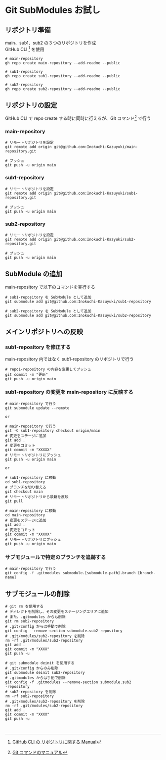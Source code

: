 # Git SubModules お試し

## リポジトリ準備

main、sub1、sub2 の３つのリポジトリを作成  
GitHub CLI [^1] を使用
```
# main-repository
gh repo create main-repository --add-readme --public

# sub1-repository
gh repo create sub1-repository --add-readme --public

# sub2-repository
gh repo create sub2-repository --add-readme --public
```

## リポジトリの設定
GitHub CLI で repo create する時に同時に行えるが、Git コマンド[^2] で行う

### main-repository
```
# リモートリポジトリを設定
git remote add origin git@github.com:Inokuchi-Kazuyuki/main-repository.git

# プッシュ
git push -u origin main
``````

### sub1-repository
```
# リモートリポジトリを設定
git remote add origin git@github.com:Inokuchi-Kazuyuki/sub1-repository.git

# プッシュ
git push -u origin main
```

### sub2-repository
```
# リモートリポジトリを設定
git remote add origin git@github.com:Inokuchi-Kazyuki/sub2-repository.git

# プッシュ
git push -u origin main
```

## SubModule の追加
main-repository で以下のコマンドを実行する
```
# sub1-repository を SubModule として追加
git submodule add git@github.com:Inokuchi-Kazuyuki/sub1-repository

# sub2-repository を SubModule として追加
git submodule add git@github.com:Inokuchi-Kazuyuki/sub2-repository
```

## メインリポジトリへの反映
### sub1-repository を修正する  
main-repository 内ではなく sub1-repository のリポジトリで行う  
```
# repo1-repository の内容を変更してプッシュ
git commit -m "更新"
git push -u origin main
```

### sub1-repository の変更を main-repository に反映する
```
# main-repository で行う
git submodule update --remote

or

# main-repository で行う
git -C sub1-repository checkout origin/main
# 変更をステージに追加
git add .
# 変更をコミット
git commit -m "XXXXX"
# リモートリポジトリにプッシュ
git push -u origin main

or

# sub1-repository に移動
cd sub1-repository
# ブランチを切り替える
git checkout main
# リモートリポジトリから最新を反映
git pull

# main-repository に移動
cd main-repository
# 変更をステージに追加
git add .
# 変更をコミット
git commit -m "XXXXX"
# リモートリポジトリにプッシュ
git push -u origin main
```

### サブモジュールで特定のブランチを追跡する
```
# main-repository で行う
git config -f .gitmodules submodule.[submodule-path].branch [branch-name]
```

## サブモジュールの削除
```
# git rm を使用する
# ディレクトを削除し、その変更をステージングエリアに追加
# また、.gitmodules からも削除
git rm sub2-repository
# .git/config からは手動で削除
git config --remove-section submodule.sub2-repository
# .git/modules/sub2-repository を削除
rm -rf .git/modules/sub2-repository
git add .
git commit -m "XXXX"
git push -u

# git submodule deinit を使用する
# .git/config からのみ削除
git submodule deinit sub2-repository
# .gitmodules からは手動で削除
git config -f .gitmodules --remove-section submodule.sub2
-repository
# sub2-repository を削除
rm -rf sub2-repository
# .git/modules/sub2-repository を削除
rm -rf .git/modules/sub2-repository
git add .
git commit -m "XXXX"
git push -u



```


[^1]: [GitHub CLI の リポジトリに関する Manual](https://cli.github.com/manual/gh_repo)
[^2]: [Git コマンドのマニュアル](https://git-scm.com/docs)
